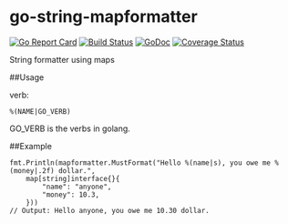# go-string-mapformatter

[![Go Report Card](https://goreportcard.com/badge/github.com/yangchenxing/go-string-mapformatter)](https://goreportcard.com/report/github.com/yangchenxing/go-string-mapformatter)
[![Build Status](https://travis-ci.org/yangchenxing/go-string-mapformatter.svg?branch=master)](https://travis-ci.org/yangchenxing/go-string-mapformatter)
[![GoDoc](http://godoc.org/github.com/yangchenxing/go-string-mapformatter?status.svg)](http://godoc.org/github.com/yangchenxing/go-string-mapformatter)
[![Coverage Status](https://coveralls.io/repos/github/yangchenxing/go-string-mapformatter/badge.svg?branch=master)](https://coveralls.io/github/yangchenxing/go-string-mapformatter?branch=master)

String formatter using maps

##Usage

verb:

    %(NAME|GO_VERB)

GO_VERB is the verbs in golang.

##Example

    fmt.Println(mapformatter.MustFormat("Hello %(name|s), you owe me %(money|.2f) dollar.",
        map[string]interface{}{
            "name": "anyone",
            "money": 10.3,
        }))
    // Output: Hello anyone, you owe me 10.30 dollar.